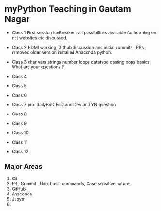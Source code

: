 # myPython  Teaching in Gautam Nagar 

- Class 1 First session iceBreaker : all possibilities available for learning on net websites etc discussed. 
- Class 2 HDMI working, Github discussion and initial commits , PRs , removed older version installed Anaconda python. 
- Class 3 char vars strings number loops datatype  casting oops basics  What are your questions ? 
- Class 4 

- Class 5 
- Class 6 
- Class 7 pro: dailyBoD EoD and Dev and YN question 
- Class 8 

- Class 9 
- Class 10
- Class 11 
- Class 12

Major Areas 
-------------
1. Git
2. PR , Commit , Unix basic commands, Case sensitive nature,
3. GitHub 
4. Anaconda
5. Jupytr 
6. 

